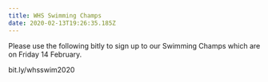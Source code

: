 ```yaml
---
title: WHS Swimming Champs
date: 2020-02-13T19:26:35.185Z
---
```

Please use the following bitly to sign up to our Swimming Champs which are on Friday 14 February.  

bit.ly/whsswim2020
